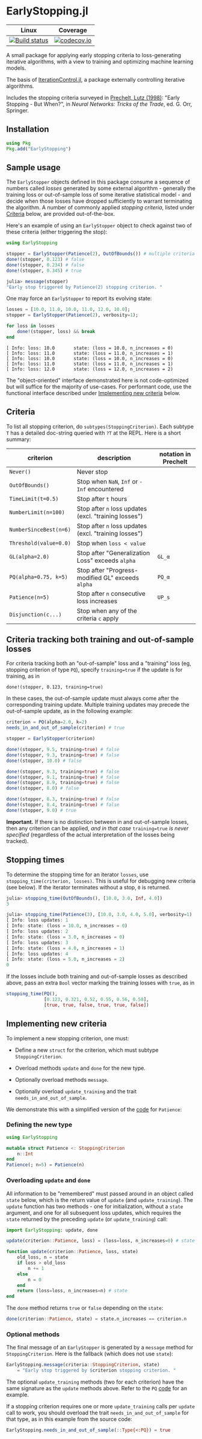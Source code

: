 # EarlyStopping.jl

| Linux | Coverage |
| :-----------: | :------: |
| [![Build status](https://github.com/ablaom/EarlyStopping.jl/workflows/CI/badge.svg)](https://github.com/ablaom/EarlyStopping.jl/actions)| [![codecov.io](http://codecov.io/github/ablaom/EarlyStopping.jl/coverage.svg?branch=master)](http://codecov.io/github/ablaom/EarlyStopping.jl?branch=master) |

A small package for applying early stopping criteria to
loss-generating iterative algorithms, with a view
to training and optimizing machine learning models.

The basis of [IterationControl.jl](https://github.com/ablaom/IterationControl.jl), 
a package externally controlling iterative algorithms.

Includes the stopping criteria surveyed in [Prechelt, Lutz
(1998)](https://link.springer.com/chapter/10.1007%2F3-540-49430-8_3):
"Early Stopping - But When?", in *Neural Networks: Tricks of the
Trade*, ed. G. Orr, Springer.

## Installation

```julia
using Pkg
Pkg.add("EarlyStopping")
```

## Sample usage

The `EarlyStopper` objects defined in this package consume a sequence
of numbers called *losses* generated by some external algorithm -
generally the training loss or out-of-sample loss of some iterative
statistical model - and decide when those losses have dropped
sufficiently to warrant terminating the algorithm. A number of
commonly applied *stopping criteria*, listed under
[Criteria](#criteria) below, are provided out-of-the-box.

Here's an example of using an `EarlyStopper` object to check against
two of these criteria (either triggering the stop):

```julia
using EarlyStopping

stopper = EarlyStopper(Patience(2), OutOfBounds()) # multiple criteria
done!(stopper, 0.123) # false
done!(stopper, 0.234) # false
done!(stopper, 0.345) # true

julia> message(stopper)
"Early stop triggered by Patience(2) stopping criterion. "
```

One may force an `EarlyStopper` to report its evolving state:

```julia
losses = [10.0, 11.0, 10.0, 11.0, 12.0, 10.0];
stopper = EarlyStopper(Patience(2), verbosity=1);

for loss in losses
    done!(stopper, loss) && break
end
```

```
[ Info: loss: 10.0       state: (loss = 10.0, n_increases = 0)
[ Info: loss: 11.0       state: (loss = 11.0, n_increases = 1)
[ Info: loss: 10.0       state: (loss = 10.0, n_increases = 0)
[ Info: loss: 11.0       state: (loss = 11.0, n_increases = 1)
[ Info: loss: 12.0       state: (loss = 12.0, n_increases = 2)
```

The "object-oriented" interface demonstrated here is not code-optimized but
will suffice for the majority of use-cases. For performant code, use
the functional interface described under [Implementing new
criteria](#implementing-new-criteria) below.


## Criteria

To list all stopping criterion, do `subtypes(StoppingCriterion)`. Each
subtype `T` has a detailed doc-string queried with `?T` at the
REPL. Here is a short summary:


criterion             | description                                           | notation in Prechelt
----------------------|-------------------------------------------------------|---------------------
`Never()`             | Never stop                                            |
`OutOfBounds()`       | Stop when `NaN`, `Inf` or `-Inf` encountered          |
`TimeLimit(t=0.5)`    | Stop after `t` hours                                  |
`NumberLimit(n=100)`  | Stop after `n` loss updates (excl. "training losses") |
`NumberSinceBest(n=6)`| Stop after `n` loss updates (excl. "training losses") |
`Threshold(value=0.0)`| Stop when `loss < value`                              | 
`GL(alpha=2.0)`       | Stop after "Generalization Loss" exceeds `alpha`      | ``GL_α``
`PQ(alpha=0.75, k=5)` | Stop after "Progress-modified GL" exceeds `alpha`     | ``PQ_α``
`Patience(n=5)`       | Stop after `n` consecutive loss increases             | ``UP_s``
`Disjunction(c...)`   | Stop when any of the criteria `c` apply               |


## Criteria tracking both training and out-of-sample losses

For criteria tracking both an "out-of-sample" loss and a "training"
loss (eg, stopping criterion of type `PQ`), specify `training=true` if
the update is for training, as in

    done!(stopper, 0.123, training=true)

In these cases, the out-of-sample update must always come after the
corresponding training update. Multiple training updates may precede
the out-of-sample update, as in the following example:

```julia
criterion = PQ(alpha=2.0, k=2)
needs_in_and_out_of_sample(criterion) # true

stopper = EarlyStopper(criterion)

done!(stopper, 9.5, training=true) # false
done!(stopper, 9.3, training=true) # false
done!(stopper, 10.0) # false

done!(stopper, 9.3, training=true) # false
done!(stopper, 9.1, training=true) # false
done!(stopper, 8.9, training=true) # false
done!(stopper, 8.0) # false

done!(stopper, 8.3, training=true) # false
done!(stopper, 8.4, training=true) # false
done!(stopper, 9.0) # true
```

**Important.** If there is no distinction between in and out-of-sample
losses, then any criterion can be applied, *and in that case* `training=true`
*is never specified* (regardless of the actual interpretation of the
losses being tracked).


## Stopping times

To determine the stopping time for an iterator `losses`, use
`stopping_time(criterion, losses)`. This is useful for debugging new
criteria (see below). If the iterator terminates without a stop, `0`
is returned.

```julia
julia> stopping_time(OutOfBounds(), [10.0, 3.0, Inf, 4.0])
3

julia> stopping_time(Patience(3), [10.0, 3.0, 4.0, 5.0], verbosity=1)
[ Info: loss updates: 1
[ Info: state: (loss = 10.0, n_increases = 0)
[ Info: loss updates: 2
[ Info: state: (loss = 3.0, n_increases = 0)
[ Info: loss updates: 3
[ Info: state: (loss = 4.0, n_increases = 1)
[ Info: loss updates: 4
[ Info: state: (loss = 5.0, n_increases = 2)
0
```

If the losses include both training and out-of-sample losses as
described above, pass an extra `Bool` vector marking the training
losses with `true`, as in

```julia
stopping_time(PQ(),
              [0.123, 0.321, 0.52, 0.55, 0.56, 0.58],
              [true, true, false, true, true, false])
```

## Implementing new criteria

To implement a new stopping criterion, one must:

- Define a new `struct` for the criterion, which must subtype
`StoppingCriterion`.

- Overload methods `update` and `done` for the new type.

- Optionally overload methods `message`.

- Optionally overload `update_training` and the trait
  `needs_in_and_out_of_sample`.

We demonstrate this with a simplified version of the
[code](/src/criteria.jl) for `Patience`:


### Defining the new type

```julia
using EarlyStopping

mutable struct Patience <: StoppingCriterion
    n::Int
end
Patience(; n=5) = Patience(n)
```

### Overloading `update` and `done`

All information to be "remembered" must passed around in an object
called `state` below, which is the return value of `update` (and
`update_training`). The `update` function has two methods - one for
initialization, without a `state` argument, and one for all subsequent
loss updates, which requires the `state` returned by the preceding
`update` (or `update_training`) call:

```julia
import EarlyStopping: update, done

update(criterion::Patience, loss) = (loss=loss, n_increases=0) # state

function update(criterion::Patience, loss, state)
    old_loss, n = state
    if loss > old_loss
        n += 1
    else
        n = 0
    end
    return (loss=loss, n_increases=n) # state
end
```

The `done` method returns `true` or `false` depending on the `state`:

```julia
done(criterion::Patience, state) = state.n_increases == criterion.n
```

### Optional methods

The final message of an `EarlyStopper` is generated by a `message`
method for `StoppingCriterion`. Here is the fallback (which does not
use `state`):

```julia
EarlyStopping.message(criteria::StoppingCriterion, state)
    = "Early stop triggered by $criterion stopping criterion. "
```

The optional `update_training` methods (two for each criterion) have
the same signature as the `update` methods above. Refer to the `PQ`
[code](/src/criteria.jl) for an example.

If a stopping criterion requires one or more `update_training` calls
per `update` call to work, you should overload the trait
`needs_in_and_out_of_sample` for that type, as in this example from
the source code:

```julia
EarlyStopping.needs_in_and_out_of_sample(::Type{<:PQ}) = true
```
